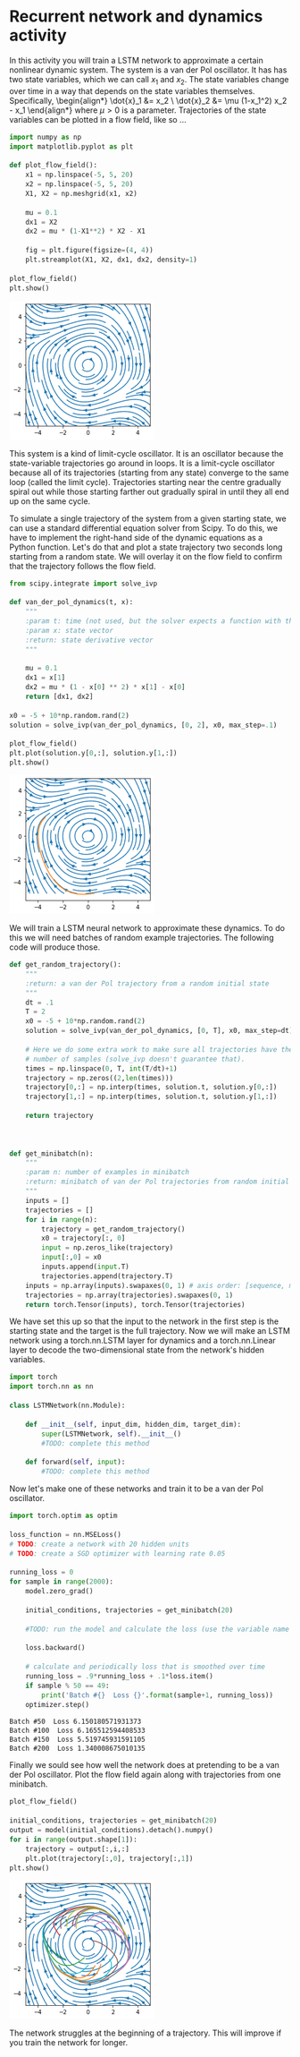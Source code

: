 # Recurrent network and dynamics activity
In this activity you will train a LSTM network to approximate a certain nonlinear dynamic system. The system is a van der Pol oscillator. It has has two state variables, which we can call $x_1$ and $x_2$. The state variables change over time in a way that depends on the state variables themselves. Specifically, 
\begin{align*}
\dot{x}_1 &= x_2 \\
\dot{x}_2 &= \mu (1-x_1^2) x_2 - x_1 
\end{align*}
where $\mu>0$ is a parameter. Trajectories of the state variables can be plotted in a flow field, like so ... 


```python
import numpy as np
import matplotlib.pyplot as plt

def plot_flow_field():
    x1 = np.linspace(-5, 5, 20)
    x2 = np.linspace(-5, 5, 20)
    X1, X2 = np.meshgrid(x1, x2)

    mu = 0.1
    dx1 = X2
    dx2 = mu * (1-X1**2) * X2 - X1

    fig = plt.figure(figsize=(4, 4))
    plt.streamplot(X1, X2, dx1, dx2, density=1)

plot_flow_field()
plt.show()
```


    
![png](recurrent-network-tutorial_files/recurrent-network-tutorial_1_0.png)
    


This system is a kind of limit-cycle oscillator. It is an oscillator because the state-variable trajectories go around in loops. It is a limit-cycle oscillator because all of its trajectories (starting from any state) converge to the same loop (called the limit cycle). Trajectories starting near the centre gradually spiral out while those starting farther out gradually spiral in until they all end up on the same cycle. 

To simulate a single trajectory of the system from a given starting state, we can use a standard differential equation solver from Scipy. To do this, we have to implement the right-hand side of the dynamic equations as a Python function. Let's do that and plot a state trajectory two seconds long starting from a random state. We will overlay it on the flow field to confirm that the trajectory follows the flow field.   


```python
from scipy.integrate import solve_ivp

def van_der_pol_dynamics(t, x):
    """    
    :param t: time (not used, but the solver expects a function with this argument)  
    :param x: state vector 
    :return: state derivative vector 
    """

    mu = 0.1
    dx1 = x[1]
    dx2 = mu * (1 - x[0] ** 2) * x[1] - x[0]
    return [dx1, dx2]

x0 = -5 + 10*np.random.rand(2)
solution = solve_ivp(van_der_pol_dynamics, [0, 2], x0, max_step=.1)

plot_flow_field()
plt.plot(solution.y[0,:], solution.y[1,:])
plt.show()
```


    
![png](recurrent-network-tutorial_files/recurrent-network-tutorial_3_0.png)
    


We will train a LSTM neural network to approximate these dynamics. To do this we will need batches of random example trajectories. The following code will produce those. 


```python
def get_random_trajectory():
    """
    :return: a van der Pol trajectory from a random initial state
    """
    dt = .1
    T = 2
    x0 = -5 + 10*np.random.rand(2)
    solution = solve_ivp(van_der_pol_dynamics, [0, T], x0, max_step=dt)

    # Here we do some extra work to make sure all trajectories have the same 
    # number of samples (solve_ivp doesn't guarantee that). 
    times = np.linspace(0, T, int(T/dt)+1)
    trajectory = np.zeros((2,len(times)))
    trajectory[0,:] = np.interp(times, solution.t, solution.y[0,:])
    trajectory[1,:] = np.interp(times, solution.t, solution.y[1,:])

    return trajectory



def get_minibatch(n):
    """
    :param n: number of examples in minibatch
    :return: minibatch of van der Pol trajectories from random initial states
    """
    inputs = []
    trajectories = []
    for i in range(n):
        trajectory = get_random_trajectory()
        x0 = trajectory[:, 0]
        input = np.zeros_like(trajectory)
        input[:,0] = x0
        inputs.append(input.T)
        trajectories.append(trajectory.T)
    inputs = np.array(inputs).swapaxes(0, 1) # axis order: [sequence, minibatch, elements]
    trajectories = np.array(trajectories).swapaxes(0, 1)
    return torch.Tensor(inputs), torch.Tensor(trajectories)

```

We have set this up so that the input to the network in the first step is the starting state and the target is the full trajectory. 
Now we will make an LSTM network using a torch.nn.LSTM layer for dynamics and a torch.nn.Linear layer to decode the two-dimensional state from the network's hidden variables. 


```python
import torch
import torch.nn as nn

class LSTMNetwork(nn.Module):

    def __init__(self, input_dim, hidden_dim, target_dim):
        super(LSTMNetwork, self).__init__()
        #TODO: complete this method 

    def forward(self, input):
        #TODO: complete this method 

```

Now let's make one of these networks and train it to be a van der Pol oscillator. 


```python
import torch.optim as optim

loss_function = nn.MSELoss()
# TODO: create a network with 20 hidden units  
# TODO: create a SGD optimizer with learning rate 0.05

running_loss = 0
for sample in range(2000):
    model.zero_grad()

    initial_conditions, trajectories = get_minibatch(20)

    #TODO: run the model and calculate the loss (use the variable name "loss") 

    loss.backward()

    # calculate and periodically loss that is smoothed over time 
    running_loss = .9*running_loss + .1*loss.item()
    if sample % 50 == 49:
        print('Batch #{}  Loss {}'.format(sample+1, running_loss))
    optimizer.step()

```

    Batch #50  Loss 6.150180571931373
    Batch #100  Loss 6.165512594408533
    Batch #150  Loss 5.519745931591105
    Batch #200  Loss 1.340008675010135


Finally we sould see how well the network does at pretending to be a van der Pol oscillator. Plot the flow field again along with trajectories from one minibatch. 


```python
plot_flow_field()

initial_conditions, trajectories = get_minibatch(20)
output = model(initial_conditions).detach().numpy()
for i in range(output.shape[1]):
    trajectory = output[:,i,:]
    plt.plot(trajectory[:,0], trajectory[:,1])
plt.show()

```


    
![png](recurrent-network-tutorial_files/recurrent-network-tutorial_11_0.png)
    


The network struggles at the beginning of a trajectory. This will improve if you train the network for longer. 
